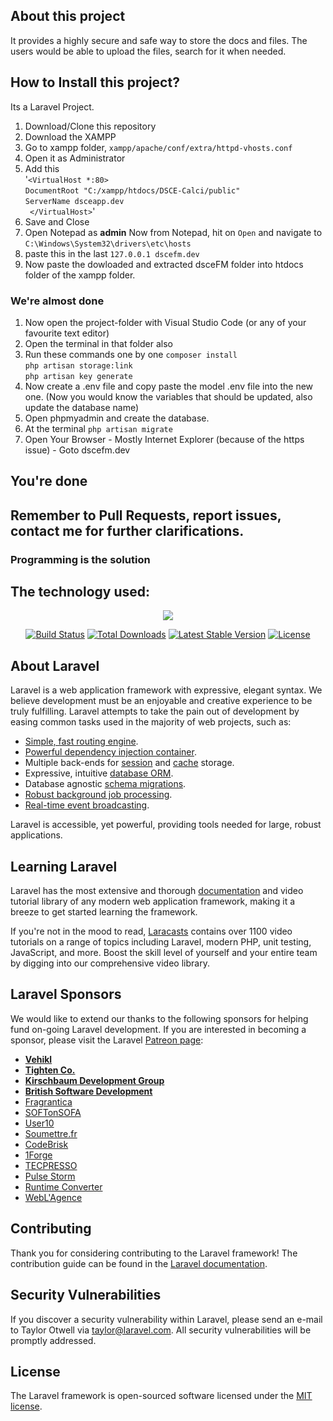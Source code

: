 ## About this project
It provides a highly secure and safe way to store the docs and files. The users would be able to upload the files, search for it when needed.

## How to Install this project?
Its a Laravel Project.

1. Download/Clone this repository
2. Download the XAMPP
3. Go to xampp folder, `xampp/apache/conf/extra/httpd-vhosts.conf`
4. Open it as Administrator
5. Add this <br/>
   '`<VirtualHost *:80> `<br/>`
    DocumentRoot "C:/xampp/htdocs/DSCE-Calci/public" `<br>`
    ServerName dsceapp.dev `<br>`
   </VirtualHost>`'<br>
6. Save and Close
7. Open Notepad as <b>admin</b>
   Now from Notepad, hit on `Open` and navigate to `C:\Windows\System32\drivers\etc\hosts`
8. paste this in the last
   `
   127.0.0.1 dscefm.dev
   `
9. Now paste the dowloaded and extracted dsceFM folder into htdocs folder of the xampp folder.

### We're almost done
1. Now open the project-folder with Visual Studio Code (or any of your favourite text editor)
2. Open the terminal in that folder also
3. Run these commands one by one
`
composer install
`<br>
`
php artisan storage:link
`<br>
`
php artisan key generate
`
4. Now create a .env file and copy paste the model .env file into the new one.
(Now you would know the variables that should be updated, also update the database name)
5. Open phpmyadmin and create the database.
6. At the terminal
`
php artisan migrate
`
7. Open Your Browser - Mostly Internet Explorer (because of the https issue) - Goto dscefm.dev

## You're done

## Remember to Pull Requests, report issues, contact me for further clarifications.
### Programming is the solution

## The technology used:
<p align="center"><img src="https://laravel.com/assets/img/components/logo-laravel.svg"></p>

<p align="center">
<a href="https://travis-ci.org/laravel/framework"><img src="https://travis-ci.org/laravel/framework.svg" alt="Build Status"></a>
<a href="https://packagist.org/packages/laravel/framework"><img src="https://poser.pugx.org/laravel/framework/d/total.svg" alt="Total Downloads"></a>
<a href="https://packagist.org/packages/laravel/framework"><img src="https://poser.pugx.org/laravel/framework/v/stable.svg" alt="Latest Stable Version"></a>
<a href="https://packagist.org/packages/laravel/framework"><img src="https://poser.pugx.org/laravel/framework/license.svg" alt="License"></a>
</p>

## About Laravel

Laravel is a web application framework with expressive, elegant syntax. We believe development must be an enjoyable and creative experience to be truly fulfilling. Laravel attempts to take the pain out of development by easing common tasks used in the majority of web projects, such as:

- [Simple, fast routing engine](https://laravel.com/docs/routing).
- [Powerful dependency injection container](https://laravel.com/docs/container).
- Multiple back-ends for [session](https://laravel.com/docs/session) and [cache](https://laravel.com/docs/cache) storage.
- Expressive, intuitive [database ORM](https://laravel.com/docs/eloquent).
- Database agnostic [schema migrations](https://laravel.com/docs/migrations).
- [Robust background job processing](https://laravel.com/docs/queues).
- [Real-time event broadcasting](https://laravel.com/docs/broadcasting).

Laravel is accessible, yet powerful, providing tools needed for large, robust applications.

## Learning Laravel

Laravel has the most extensive and thorough [documentation](https://laravel.com/docs) and video tutorial library of any modern web application framework, making it a breeze to get started learning the framework.

If you're not in the mood to read, [Laracasts](https://laracasts.com) contains over 1100 video tutorials on a range of topics including Laravel, modern PHP, unit testing, JavaScript, and more. Boost the skill level of yourself and your entire team by digging into our comprehensive video library.

## Laravel Sponsors

We would like to extend our thanks to the following sponsors for helping fund on-going Laravel development. If you are interested in becoming a sponsor, please visit the Laravel [Patreon page](https://patreon.com/taylorotwell):

- **[Vehikl](https://vehikl.com/)**
- **[Tighten Co.](https://tighten.co)**
- **[Kirschbaum Development Group](https://kirschbaumdevelopment.com)**
- **[British Software Development](https://www.britishsoftware.co)**
- [Fragrantica](https://www.fragrantica.com)
- [SOFTonSOFA](https://softonsofa.com/)
- [User10](https://user10.com)
- [Soumettre.fr](https://soumettre.fr/)
- [CodeBrisk](https://codebrisk.com)
- [1Forge](https://1forge.com)
- [TECPRESSO](https://tecpresso.co.jp/)
- [Pulse Storm](http://www.pulsestorm.net/)
- [Runtime Converter](http://runtimeconverter.com/)
- [WebL'Agence](https://weblagence.com/)

## Contributing

Thank you for considering contributing to the Laravel framework! The contribution guide can be found in the [Laravel documentation](https://laravel.com/docs/contributions).

## Security Vulnerabilities

If you discover a security vulnerability within Laravel, please send an e-mail to Taylor Otwell via [taylor@laravel.com](mailto:taylor@laravel.com). All security vulnerabilities will be promptly addressed.

## License

The Laravel framework is open-sourced software licensed under the [MIT license](https://opensource.org/licenses/MIT).
